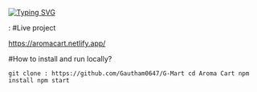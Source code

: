 
[![Typing SVG](https://readme-typing-svg.demolab.com?font=Fira+Code&pause=1000&width=435&lines=AROMA+CART)](https://git.io/typing-svg)

: #Live project

https://aromacart.netlify.app/


#How to install and run locally?

`git clone : https://github.com/Gautham0647/G-Mart
cd Aroma Cart
npm install
npm start`







